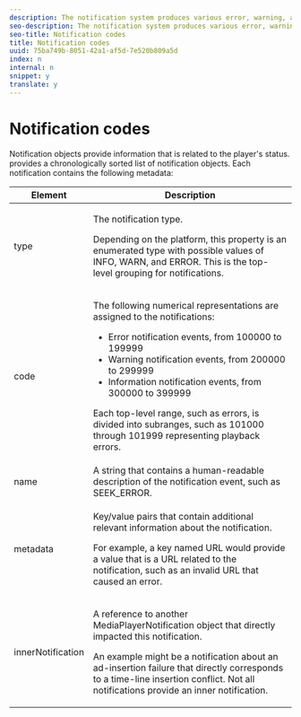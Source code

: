 ```yaml
---
description: The notification system produces various error, warning, and informational notices that provide diagnostic metadata.
seo-description: The notification system produces various error, warning, and informational notices that provide diagnostic metadata.
seo-title: Notification codes
title: Notification codes
uuid: 75ba749b-8051-42a1-af5d-7e520b809a5d
index: n
internal: n
snippet: y
translate: y
---
```


# Notification codes

Notification objects provide information that is related to the player's status.  <!-- PH element: phrases/primetime-sdk-name --> provides a chronologically sorted list of notification objects. Each notification contains the following metadata:

<table frame="all" colsep="1" rowsep="1" id="table_1A32EFFE1834438D8261886EC9D7250D"> 
 <thead> 
  <tr rowsep="1"> 
   <th colname="1" class="entry">Element</th> 
   <th colname="2" class="entry">Description</th> 
  </tr> 
 </thead>
 <tbody> 
  <tr rowsep="1"> 
   <td colname="1"><span class="codeph">type</span> </td> 
   <td colname="2"> <p>The notification type.</p> <p>Depending on the platform, this property is an enumerated type with possible values of INFO, WARN, and ERROR. This is the top-level grouping for notifications.</p> </td> 
  </tr> 
  <tr rowsep="1"> 
   <td colname="1"> <span class="codeph">code</span> </td> 
   <td colname="2"> <p>The following numerical representations are assigned to the notifications: 
     <ul id="ul_A86BF89D6B3B410E81FAD718D3C4A9F0"> 
      <li id="li_8180972D704C40098723734DD4B45643">Error notification events, from 100000 to 199999</li> 
      <li id="li_0EC29EA5F0034E5EBFEF8E68A6498D39">Warning notification events, from 200000 to 299999</li> 
      <li id="li_189A53D3D7EF4960A521AB04D00DCF70">Information notification events, from 300000 to 399999</li> 
     </ul> </p> <p>Each top-level range, such as errors, is divided into subranges, such as 101000 through 101999 representing playback errors.</p> </td> 
  </tr> 
  <tr rowsep="1"> 
   <td colname="1"><span class="codeph">name</span> </td> 
   <td colname="2">A string that contains a human-readable description of the notification event, such as <span class="codeph">SEEK_ERROR</span>. </td> 
  </tr> 
  <tr rowsep="1"> 
   <td colname="1"><span class="codeph">metadata</span> </td> 
   <td colname="2"> <p>Key/value pairs that contain additional relevant information about the notification.</p> <p>For example, a key named <span class="codeph">URL</span> would provide a value that is a URL related to the notification, such as an invalid URL that caused an error. </p> </td> 
  </tr> 
  <tr rowsep="0"> 
   <td colname="1"><span class="codeph">innerNotification</span> </td> 
   <td colname="2"> <p>A reference to another <span class="codeph">MediaPlayerNotification</span> object that directly impacted this notification. </p> <p>An example might be a notification about an ad-insertion failure that directly corresponds to a time-line insertion conflict. Not all notifications provide an inner notification.</p> </td> 
  </tr> 
 </tbody> 
</table>

